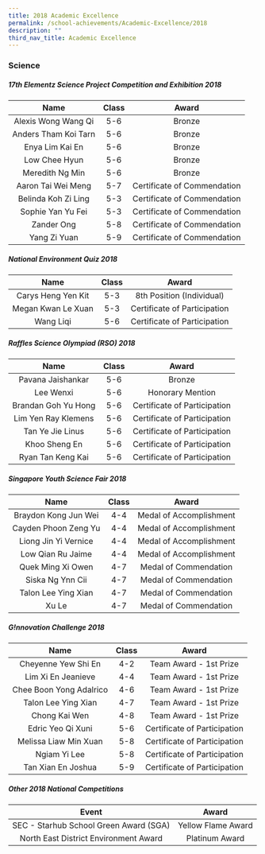 ```yaml
---
title: 2018 Academic Excellence
permalink: /school-achievements/Academic-Excellence/2018
description: ""
third_nav_title: Academic Excellence
---
```

### Science

##### 17th Elementz Science Project Competition and Exhibition 2018

| Name 	| Class 	| Award 	|
|:---:	|:---:	|:---:	|
| Alexis Wong Wang Qi 	| 5-6 	| Bronze 	|
| Anders Tham Koi Tarn 	| 5-6 	| Bronze 	|
| Enya Lim Kai En 	| 5-6 	| Bronze 	|
| Low Chee Hyun 	| 5-6 	| Bronze 	|
| Meredith Ng Min 	| 5-6 	| Bronze 	|
| Aaron Tai Wei Meng 	| 5-7 	| Certificate of Commendation 	|
| Belinda Koh Zi Ling 	| 5-3 	| Certificate of Commendation 	|
| Sophie Yan Yu Fei 	| 5-3 	| Certificate of Commendation 	|
| Zander Ong 	| 5-8 	| Certificate of Commendation 	|
| Yang Zi Yuan 	| 5-9 	| Certificate of Commendation 	|

##### National Environment Quiz 2018

| Name 	| Class 	| Award 	|
|:---:	|:---:	|:---:	|
| Carys Heng Yen Kit 	| 5-3 	| 8th Position (Individual) 	|
| Megan Kwan Le Xuan 	| 5-3 	| Certificate of Participation 	|
| Wang Liqi 	| 5-6 	| Certificate of Participation 	|

##### Raffles Science Olympiad (RSO) 2018

| Name 	| Class 	| Award 	|
|:---:	|:---:	|:---:	|
| Pavana Jaishankar 	| 5-6 	| Bronze 	|
| Lee Wenxi 	| 5-6 	| Honorary Mention 	|
| Brandan Goh Yu Hong 	| 5-6 	| Certificate of Participation 	|
| Lim Yen Ray Klemens 	| 5-6 	| Certificate of Participation 	|
| Tan Ye Jie Linus 	| 5-6 	| Certificate of Participation 	|
| Khoo Sheng En 	| 5-6 	| Certificate of Participation 	|
| Ryan Tan Keng Kai 	| 5-6 	| Certificate of Participation 	|

##### Singapore Youth Science Fair 2018

| Name 	| Class 	| Award 	|
|:---:	|:---:	|:---:	|
| Braydon Kong Jun Wei 	| 4-4 	| Medal of Accomplishment 	|
| Cayden Phoon Zeng Yu 	| 4-4 	| Medal of Accomplishment 	|
| Liong Jin Yi Vernice 	| 4-4 	| Medal of Accomplishment 	|
| Low Qian Ru Jaime 	| 4-4 	| Medal of Accomplishment 	|
| Quek Ming Xi Owen 	| 4-7 	| Medal of Commendation 	|
| Siska Ng Ynn Cii 	| 4-7 	| Medal of Commendation 	|
| Talon Lee Ying Xian 	| 4-7 	| Medal of Commendation 	|
| Xu Le 	| 4-7 	| Medal of Commendation 	|

##### G!nnovation Challenge 2018

| Name 	| Class 	| Award 	|
|:---:	|:---:	|:---:	|
| Cheyenne Yew Shi En 	| 4-2 	| Team Award - 1st Prize 	|
| Lim Xi En Jeanieve 	| 4-4 	| Team Award - 1st Prize 	|
| Chee Boon Yong Adalrico 	| 4-6 	| Team Award - 1st Prize 	|
| Talon Lee Ying Xian 	| 4-7 	| Team Award - 1st Prize 	|
| Chong Kai Wen 	| 4-8 	| Team Award - 1st Prize 	|
| Edric Yeo Qi Xuni 	| 5-6 	| Certificate of Participation 	|
| Melissa Liaw Min Xuan 	| 5-8 	| Certificate of Participation 	|
| Ngiam Yi Lee 	| 5-8 	| Certificate of Participation 	|
| Tan Xian En Joshua 	| 5-9 	| Certificate of Participation 	|

##### Other 2018 National Competitions

| Event 	| Award 	|
|:---:	|:---:	|
| SEC - Starhub School Green Award (SGA) 	| Yellow Flame Award 	|
| North East District Environment Award 	| Platinum Award 	|